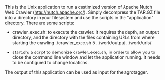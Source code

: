 This is the Unix application to run a custimized version of Apache Nutch Web Crawler (http://nutch.apache.org/). Simply decompress the TAR.GZ file into a directory in your filesystem and use the scripts in the "application" directory. 
There are some scripts:

- crawler_exec.sh: to execute the crawler. It requires the depth, an output directory, and the directory with the files containing URLs from where starting the crawling
	./crawler_exec.sh 5 ../work/output ../work/urls/
	
- start.sh: a script to demonize crawler_exec.sh, in order to allow you to close the command line window and let the application running. It needs to be configured to change locations.

The output of this application can be used as input for the agrotagger.
